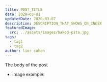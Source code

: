 ```yaml
---
title: POST_TITLE
date: 2020-03-01
updatedDate: 2020-03-07
description: DESCRIPTION_THAT_SHOWS_ON_INDEX
featuredImage:
  src: ../assets/images/baked-pita.jpg
tags:
  - tag1
  - tag2
author: lior cohen
---
```


The body of the post

- image example:
  <Image filename="baked-pita" />
